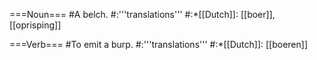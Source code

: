 ===Noun===
#A belch.
#:'''translations'''
#:*[[Dutch]]: [[boer]], [[oprisping]]

===Verb===
#To emit a burp.
#:'''translations'''
#:*[[Dutch]]: [[boeren]]